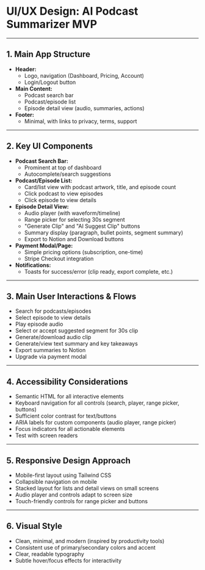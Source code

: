 # UI/UX Design: AI Podcast Summarizer MVP

---

## 1. Main App Structure
- **Header:**
  - Logo, navigation (Dashboard, Pricing, Account)
  - Login/Logout button
- **Main Content:**
  - Podcast search bar
  - Podcast/episode list
  - Episode detail view (audio, summaries, actions)
- **Footer:**
  - Minimal, with links to privacy, terms, support

---

## 2. Key UI Components
- **Podcast Search Bar:**
  - Prominent at top of dashboard
  - Autocomplete/search suggestions
- **Podcast/Episode List:**
  - Card/list view with podcast artwork, title, and episode count
  - Click podcast to view episodes
  - Click episode to view details
- **Episode Detail View:**
  - Audio player (with waveform/timeline)
  - Range picker for selecting 30s segment
  - "Generate Clip" and "AI Suggest Clip" buttons
  - Summary display (paragraph, bullet points, segment summary)
  - Export to Notion and Download buttons
- **Payment Modal/Page:**
  - Simple pricing options (subscription, one-time)
  - Stripe Checkout integration
- **Notifications:**
  - Toasts for success/error (clip ready, export complete, etc.)

---

## 3. Main User Interactions & Flows
- Search for podcasts/episodes
- Select episode to view details
- Play episode audio
- Select or accept suggested segment for 30s clip
- Generate/download audio clip
- Generate/view text summary and key takeaways
- Export summaries to Notion
- Upgrade via payment modal

---

## 4. Accessibility Considerations
- Semantic HTML for all interactive elements
- Keyboard navigation for all controls (search, player, range picker, buttons)
- Sufficient color contrast for text/buttons
- ARIA labels for custom components (audio player, range picker)
- Focus indicators for all actionable elements
- Test with screen readers

---

## 5. Responsive Design Approach
- Mobile-first layout using Tailwind CSS
- Collapsible navigation on mobile
- Stacked layout for lists and detail views on small screens
- Audio player and controls adapt to screen size
- Touch-friendly controls for range picker and buttons

---

## 6. Visual Style
- Clean, minimal, and modern (inspired by productivity tools)
- Consistent use of primary/secondary colors and accent
- Clear, readable typography
- Subtle hover/focus effects for interactivity 